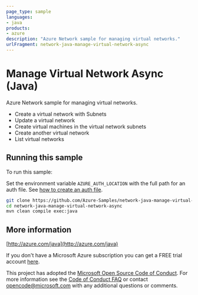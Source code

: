 ```yaml
---
page_type: sample
languages:
- java
products:
- azure
description: "Azure Network sample for managing virtual networks."
urlFragment: network-java-manage-virtual-network-async
---
```


# Manage Virtual Network Async (Java)

Azure Network sample for managing virtual networks.

- Create a virtual network with Subnets
- Update a virtual network
- Create virtual machines in the virtual network subnets
- Create another virtual network
- List virtual networks
 

## Running this sample

To run this sample:

Set the environment variable `AZURE_AUTH_LOCATION` with the full path for an auth file. See [how to create an auth file](https://github.com/Azure/azure-libraries-for-java/blob/master/AUTH.md).

```bash
git clone https://github.com/Azure-Samples/network-java-manage-virtual-network-async.git
cd network-java-manage-virtual-network-async
mvn clean compile exec:java
```

## More information

[http://azure.com/java](http://azure.com/java)

If you don't have a Microsoft Azure subscription you can get a FREE trial account [here](http://go.microsoft.com/fwlink/?LinkId=330212).

This project has adopted the [Microsoft Open Source Code of Conduct](https://opensource.microsoft.com/codeofconduct/). For more information see the [Code of Conduct FAQ](https://opensource.microsoft.com/codeofconduct/faq/) or contact [opencode@microsoft.com](mailto:opencode@microsoft.com) with any additional questions or comments.
